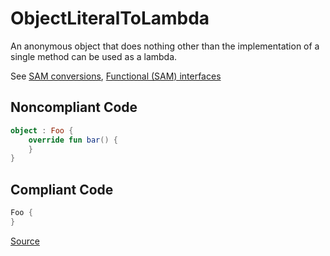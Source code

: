 # ObjectLiteralToLambda

An anonymous object that does nothing other than the implementation of a single method
can be used as a lambda.

See [SAM conversions](https://kotlinlang.org/docs/java-interop.html#sam-conversions),
[Functional (SAM) interfaces](https://kotlinlang.org/docs/fun-interfaces.html)

## Noncompliant Code

```kotlin
object : Foo {
    override fun bar() {
    }
}
```
## Compliant Code

```kotlin
Foo {
}
```

[Source](https://arturbosch.github.io/detekt/style.html#objectliteraltolambda)
